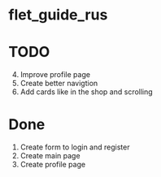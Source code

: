 # flet_guide_rus

# TODO

4. Improve profile page
5. Create better navigtion
6. Add cards like in the shop and scrolling

# Done
1. Create form to login and register
2. Create main page
3. Create profile page
